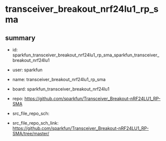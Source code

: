 # transceiver_breakout_nrf24lu1_rp_sma
 
## summary 
* id: sparkfun_transceiver_breakout_nrf24lu1_rp_sma_sparkfun_transceiver_breakout_nrf24lu1
* user: sparkfun
* name: transceiver_breakout_nrf24lu1_rp_sma
* board: sparkfun_transceiver_breakout_nrf24lu1
* repo: https://github.com/sparkfun/Transceiver_Breakout-nRF24LU1_RP-SMA



* src_file_repo_sch: 
* src_file_repo_sch_link: https://github.com/sparkfun/Transceiver_Breakout-nRF24LU1_RP-SMA/tree/master/




